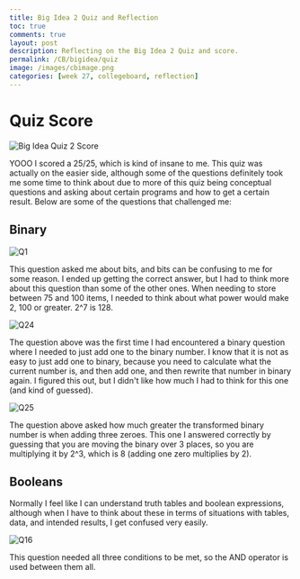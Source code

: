 ```yaml
---
title: Big Idea 2 Quiz and Reflection
toc: true
comments: true
layout: post
description: Reflecting on the Big Idea 2 Quiz and score.
permalink: /CB/bigidea/quiz
image: /images/cbimage.png
categories: [week 27, collegeboard, reflection]
---
```



# Quiz Score

![Big Idea Quiz 2 Score]({{site.baseurl}}/images/bigidea2.png)

YOOO I scored a 25/25, which is kind of insane to me. This quiz was actually on the easier side, although some of the questions definitely took me some time to think about due to more of this quiz being conceptual questions and asking about certain programs and how to get a certain result. Below are some of the questions that challenged me:


## Binary

![Q1]({{site.baseurl}}/images/q25.png)

This question asked me about bits, and bits can be confusing to me for some reason. I ended up getting the correct answer, but I had to think more about this question than some of the other ones. When needing to store between 75 and 100 items, I needed to think about what power would make 2, 100 or greater. 2^7 is 128. 


![Q24]({{site.baseurl}}/images/q24new.png)

The question above was the first time I had encountered a binary question where I needed to just add one to the binary number. I know that it is not as easy to just add one to binary, because you need to calculate what the current number is, and then add one, and then rewrite that number in binary again. I figured this out, but I didn't like how much I had to think for this one (and kind of guessed).


![Q25]({{site.baseurl}}/images/q25new.png)

The question above asked how much greater the transformed binary number is when adding three zeroes. This one I answered correctly by guessing that you are moving the binary over 3 places, so you are multiplying it by 2^3, which is 8 (adding one zero multiplies by 2).

## Booleans

Normally I feel like I can understand truth tables and boolean expressions, although when I have to think about these in terms of situations with tables, data, and intended results, I get confused very easily.

![Q16]({{site.baseurl}}/images/q16.png)

This question needed all three conditions to be met, so the AND operator is used between them all.